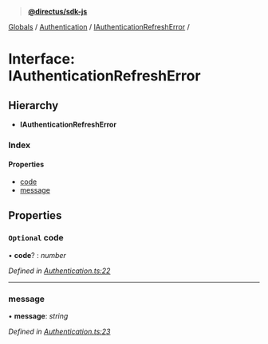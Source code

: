 > **[@directus/sdk-js](../README.md)**

[Globals](../README.md) / [Authentication](../modules/authentication.md) / [IAuthenticationRefreshError](authentication.iauthenticationrefresherror.md) /

# Interface: IAuthenticationRefreshError

## Hierarchy

* **IAuthenticationRefreshError**

### Index

#### Properties

* [code](authentication.iauthenticationrefresherror.md#optional-code)
* [message](authentication.iauthenticationrefresherror.md#message)

## Properties

### `Optional` code

• **code**? : *number*

*Defined in [Authentication.ts:22](https://github.com/direcuts/sdk-js/tree/master/Authentication.ts#L22)*

___

###  message

• **message**: *string*

*Defined in [Authentication.ts:23](https://github.com/direcuts/sdk-js/tree/master/Authentication.ts#L23)*